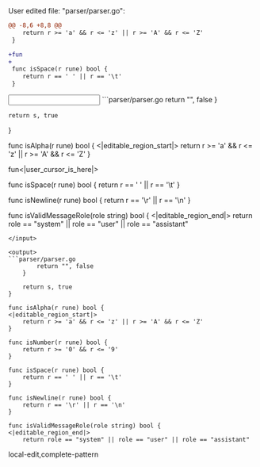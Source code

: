 <events>
User edited file: "parser/parser.go":

```diff
@@ -8,6 +8,8 @@
 	return r >= 'a' && r <= 'z' || r >= 'A' && r <= 'Z'
 }

+fun
+
 func isSpace(r rune) bool {
 	return r == ' ' || r == '\t'
 }
```
</events>

<input>
```parser/parser.go
		return "", false
	}

	return s, true
}

func isAlpha(r rune) bool {
<|editable_region_start|>
	return r >= 'a' && r <= 'z' || r >= 'A' && r <= 'Z'
}

fun<|user_cursor_is_here|>

func isSpace(r rune) bool {
	return r == ' ' || r == '\t'
}

func isNewline(r rune) bool {
	return r == '\r' || r == '\n'
}

func isValidMessageRole(role string) bool {
<|editable_region_end|>
	return role == "system" || role == "user" || role == "assistant"
```
</input>

<output>
```parser/parser.go
		return "", false
	}

	return s, true
}

func isAlpha(r rune) bool {
<|editable_region_start|>
	return r >= 'a' && r <= 'z' || r >= 'A' && r <= 'Z'
}

func isNumber(r rune) bool {
	return r >= '0' && r <= '9'
}

func isSpace(r rune) bool {
	return r == ' ' || r == '\t'
}

func isNewline(r rune) bool {
	return r == '\r' || r == '\n'
}

func isValidMessageRole(role string) bool {
<|editable_region_end|>
	return role == "system" || role == "user" || role == "assistant"
```
</output>

<labels>
local-edit,complete-pattern
</labels>
